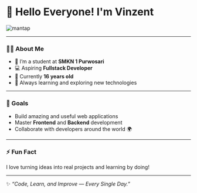 # 👋 Hello Everyone! I'm **Vinzent**  

![mantap](https://media.giphy.com/media/v1.Y2lkPTc5MGI3NjExYzF6aHN1MWZ0eTVldGkxZHhjdjRsY3ZmMWM4b3A4dDhrYXA5MHU1YiZlcD12MV9naWZzX3NlYXJjaCZjdD1n/BZCqzyt7lDUDS/giphy.gif)

---

### 🧑‍🎓 About Me  
- 🎒 I’m a student at **SMKN 1 Purwosari**  
- 💻 Aspiring **Fullstack Developer**  
- 👦 Currently **16 years old**  
- 🌱 Always learning and exploring new technologies  

---

### 🚀 Goals  
- Build amazing and useful web applications  
- Master **Frontend** and **Backend** development  
- Collaborate with developers around the world 🌍  

---

### ⚡ Fun Fact  
I love turning ideas into real projects and learning by doing!  

---

✨ *“Code, Learn, and Improve — Every Single Day.”*  
